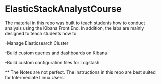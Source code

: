 # ElasticStackAnalystCourse
The material in this repo was built to teach students how to conduct analysis using the Kibana Front End. In addition, the labs are mainly designed to teach students how to:

-Manage Elasticsearch Cluster

-Build custom queries and dashboards on Kibana

-Build custom configuration files for Logstash

** The Notes are not perfect. The instructions in this repo are best suited for Intermediate Linux Users.

